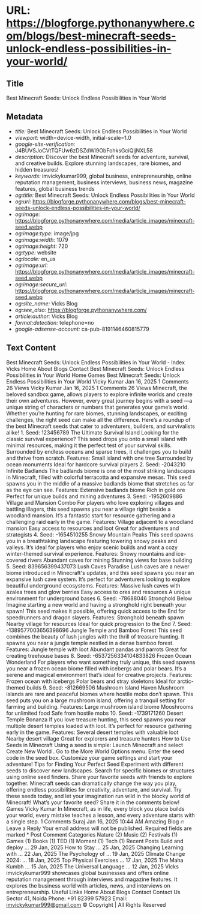 # URL: https://blogforge.pythonanywhere.com/blogs/best-minecraft-seeds-unlock-endless-possibilities-in-your-world/

## Title

Best Minecraft Seeds: Unlock Endless Possibilities in Your World

## Metadata

- *title:* Best Minecraft Seeds: Unlock Endless Possibilities in Your World
- *viewport:* width=device-width, initial-scale=1.0
- *google-site-verification:* J4BUVSJoCVtTQFUw6zDSZdWl9ObFohksGciQljNXL58
- *description:* Discover the best Minecraft seeds for adventure, survival, and creative builds. Explore stunning landscapes, rare biomes, and hidden treasures!
- *keywords:* imvickykumar999, global business, entrepreneurship, online reputation management, business interviews, business news, magazine features, global business trends
- *og:title:* Best Minecraft Seeds: Unlock Endless Possibilities in Your World
- *og:url:* https://blogforge.pythonanywhere.com/blogs/best-minecraft-seeds-unlock-endless-possibilities-in-your-world/
- *og:image:* https://blogforge.pythonanywhere.com/media/article_images/minecraft-seed.webp
- *og:image:type:* image/jpg
- *og:image:width:* 1079
- *og:image:height:* 720
- *og:type:* website
- *og:locale:* en_us
- *og:image:url:* https://blogforge.pythonanywhere.com/media/article_images/minecraft-seed.webp
- *og:image:secure_url:* https://blogforge.pythonanywhere.com/media/article_images/minecraft-seed.webp
- *og:site_name:* Vicks Blog
- *og:see_also:* https://blogforge.pythonanywhere.com/
- *article:author:* Vicks Blog
- *format:detection:* telephone=no
- *google-adsense-account:* ca-pub-8191146460815779

## Text Content

Best Minecraft Seeds: Unlock Endless Possibilities in Your World - Index Vicks Home About Blogs Contact Best Minecraft Seeds: Unlock Endless Possibilities in Your World Home Games Best Minecraft Seeds: Unlock Endless Possibilities in Your World Vicky Kumar Jan 16, 2025 1 Comments 26 Views Vicky Kumar Jan 16, 2025 1 Comments 26 Views Minecraft, the beloved sandbox game, allows players to explore infinite worlds and create their own adventures. However, every great journey begins with a seed —a unique string of characters or numbers that generates your game’s world. Whether you’re hunting for rare biomes, stunning landscapes, or exciting challenges, the right seed can make all the difference. Here’s a roundup of the best Minecraft seeds that cater to adventurers, builders, and survivalists alike! 1. Seed: 123456789 The Ultimate Survival Island Looking for the classic survival experience? This seed drops you onto a small island with minimal resources, making it the perfect test of your survival skills. Surrounded by endless oceans and sparse trees, it challenges you to build and thrive from scratch. Features: Small island with one tree Surrounded by ocean monuments Ideal for hardcore survival players 2. Seed: -2043210 Infinite Badlands The badlands biome is one of the most striking landscapes in Minecraft, filled with colorful terracotta and expansive mesas. This seed spawns you in the middle of a massive badlands biome that stretches as far as the eye can see. Features: Extensive badlands biome Rich in gold ore Perfect for unique builds and mining adventures 3. Seed: -1952609886 Village and Mansion Combo For players who love exploring villages and battling illagers, this seed spawns you near a village right beside a woodland mansion. It’s a fantastic start for resource gathering and a challenging raid early in the game. Features: Village adjacent to a woodland mansion Easy access to resources and loot Great for adventurers and strategists 4. Seed: -1654510255 Snowy Mountain Peaks This seed spawns you in a breathtaking landscape featuring towering snowy peaks and valleys. It’s ideal for players who enjoy scenic builds and want a cozy winter-themed survival experience. Features: Snowy mountains and ice-covered rivers Abundant caves for mining Stunning views for base building 5. Seed: 839656399437073 Lush Caves Paradise Lush caves are a newer biome introduced in Minecraft's updates, and this seed spawns you near an expansive lush cave system. It’s perfect for adventurers looking to explore beautiful underground ecosystems. Features: Massive lush caves with azalea trees and glow berries Easy access to ores and resources A unique environment for underground bases 6. Seed: -78688046 Stronghold Below Imagine starting a new world and having a stronghold right beneath your spawn! This seed makes it possible, offering quick access to the End for speedrunners and dragon slayers. Features: Stronghold beneath spawn Nearby village for resources Ideal for quick progression to the End 7. Seed: -1389577003656398696 Jungle Temple and Bamboo Forest This seed combines the beauty of lush jungles with the thrill of treasure hunting. It spawns you near a jungle temple nestled in a dense bamboo forest. Features: Jungle temple with loot Abundant pandas and parrots Great for creating treehouse bases 8. Seed: -6537256334104833826 Frozen Ocean Wonderland For players who want something truly unique, this seed spawns you near a frozen ocean biome filled with icebergs and polar bears. It’s a serene and magical environment that’s ideal for creative projects. Features: Frozen ocean with icebergs Polar bears and stray skeletons Ideal for arctic-themed builds 9. Seed: -812669506 Mushroom Island Haven Mushroom islands are rare and peaceful biomes where hostile mobs don’t spawn. This seed puts you on a large mushroom island, offering a tranquil setting for farming and building. Features: Large mushroom island biome Mooshrooms for unlimited food Safe from hostile mobs 10. Seed: -1739171260 Desert Temple Bonanza If you love treasure hunting, this seed spawns you near multiple desert temples loaded with loot. It’s perfect for resource gathering early in the game. Features: Several desert temples with valuable loot Nearby desert village Great for explorers and treasure hunters How to Use Seeds in Minecraft Using a seed is simple: Launch Minecraft and select Create New World . Go to the More World Options menu. Enter the seed code in the seed box. Customize your game settings and start your adventure! Tips for Finding Your Perfect Seed Experiment with different seeds to discover new landscapes. Search for specific biomes or structures using online seed finders. Share your favorite seeds with friends to explore together. Minecraft seeds can dramatically change the way you play, offering endless possibilities for creativity, adventure, and survival. Try these seeds today, and let your imagination run wild in the blocky world of Minecraft! What’s your favorite seed? Share it in the comments below! Games Vicky Kumar In Minecraft, as in life, every block you place builds your world, every mistake teaches a lesson, and every adventure starts with a single step. 1 Comments Suraj Jan 16, 2025 10:44 AM Amazing Blog 🔥 Leave a Reply Your email address will not be published. Required fields are marked * Post Comment Categories Nature (2) Music (2) Festivals (1) Games (1) Books (1) TED (1) Moment (1) Tech (1) Recent Posts Build and deploy … 29 Jan, 2025 How to Stay … 25 Jan, 2025 Changing Learning with … 22 Jan, 2025 The Psychology of … 19 Jan, 2025 Climate Change 2024: … 18 Jan, 2025 Top Physical Exercises … 17 Jan, 2025 The Maha Kumbh … 15 Jan, 2025 The Universal Language … 12 Jan, 2025 Vicks imvickykumar999 showcases global businesses and offers online reputation management through interviews and magazine features. It explores the business world with articles, news, and interviews on entrepreneurship. Useful Links Home About Blogs Contact Contact Us Sector 41, Noida Phone: +91 82399 57923 Email: imvickykumar999@gmail.com © Copyright | All Rights Reserved
